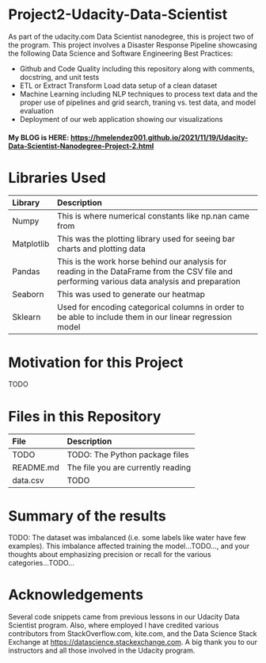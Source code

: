 # Project2-Udacity-Data-Scientist
As part of the udacity.com Data Scientist nanodegree, this is project two of the program. This project involves a Disaster Response Pipeline showcasing the following Data Science and Software Engineering Best Practices:

* Github and Code Quality including this repository along with comments, docstring, and unit tests
* ETL or Extract Transform Load data setup of a clean dataset
* Machine Learning including NLP techniques to process text data and the proper use of pipelines and grid search, traning vs. test data, and model evaluation
* Deployment of our web application showing our visualizations

#### My BLOG is HERE: https://hmelendez001.github.io/2021/11/19/Udacity-Data-Scientist-Nanodegree-Project-2.html

# Libraries Used
| Library | Description |
| :--- | :--- |
| Numpy |This is where numerical constants like np.nan came from|
| Matplotlib |This was the plotting library used for seeing bar charts and plotting data |
| Pandas |This is the work horse behind our analysis for reading in the DataFrame from the CSV file and performing various data analysis and preparation |
| Seaborn |This was used to generate our heatmap |
| Sklearn |Used for encoding categorical columns in order to be able to include them in our linear regression model |

# Motivation for this Project
TODO

# Files in this Repository
| File | Description |
| :--- | :--- |
| TODO | TODO: The Python package files |
| README.md | The file you are currently reading |
| data.csv | TODO |

# Summary of the results
TODO: The dataset was imbalanced (i.e. some labels like water have few examples). This imbalance affected training the model...TODO..., and your thoughts about emphasizing precision or recall for the various categories...TODO...

# Acknowledgements
Several code snippets came from previous lessons in our Udacity Data Scientist program. Also, where employed I have credited various contributors from StackOverflow.com, kite.com, and the Data Science Stack Exchange at https://datascience.stackexchange.com. A big thank you to our instructors and all those involved in the Udacity program.
